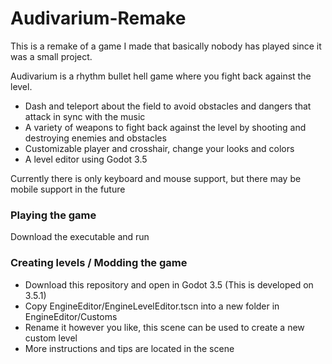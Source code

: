 # Audivarium-Remake

This is a remake of a game I made that basically nobody has played since it was a small project.

Audivarium is a rhythm bullet hell game where you fight back against the level.
- Dash and teleport about the field to avoid obstacles and dangers that attack in sync with the music
- A variety of weapons to fight back against the level by shooting and destroying enemies and obstacles
- Customizable player and crosshair, change your looks and colors
- A level editor using Godot 3.5

Currently there is only keyboard and mouse support, but there may be mobile support in the future

### Playing the game
Download the executable and run

### Creating levels / Modding the game
- Download this repository and open in Godot 3.5 (This is developed on 3.5.1)
- Copy EngineEditor/EngineLevelEditor.tscn into a new folder in EngineEditor/Customs
- Rename it however you like, this scene can be used to create a new custom level
- More instructions and tips are located in the scene
